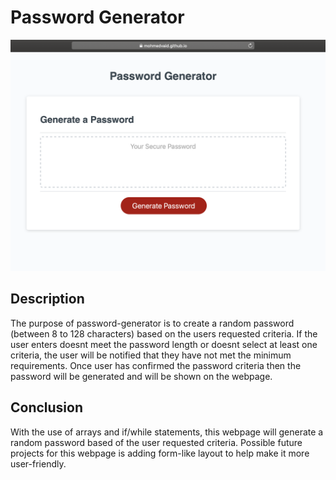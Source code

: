 # Password Generator
![password generator image](password-generator-img.png)

## Description
The purpose of password-generator is to create a random password (between 8 to 128 characters) based on the users requested criteria. If the user enters doesnt meet the password length or doesnt select at least one criteria, the user will be notified that they have not met the minimum requirements. Once user has confirmed the password criteria then the password will be generated and will be shown on the webpage.
 
## Conclusion
With the use of arrays and if/while statements, this webpage will generate a random password based of the user requested criteria. Possible future projects for this webpage is adding form-like layout to help make it more user-friendly.
